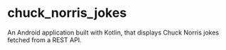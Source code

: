 # chuck_norris_jokes
An Android application built with Kotlin, that displays Chuck Norris jokes fetched from a REST API.
